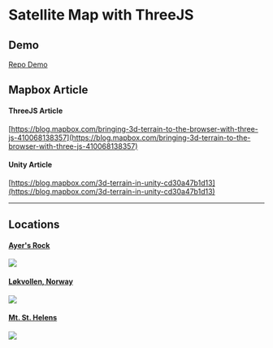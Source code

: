 # Satellite Map with ThreeJS

## Demo
[Repo Demo](https://deliberatedesign.github.io/satellite-threejs/#13.4682/36.3871/-112.6445/18.0142/30.5289)

## Mapbox Article

#### ThreeJS Article
[https://blog.mapbox.com/bringing-3d-terrain-to-the-browser-with-three-js-410068138357](https://blog.mapbox.com/bringing-3d-terrain-to-the-browser-with-three-js-410068138357)

#### Unity Article
[https://blog.mapbox.com/3d-terrain-in-unity-cd30a47b1d13](https://blog.mapbox.com/3d-terrain-in-unity-cd30a47b1d13)

---

## Locations

#### [Ayer's Rock](https://deliberatedesign.github.io/satellite-threejs/#14.7341/-25.3454/131.0366/3.1465/36)
![](https://miro.medium.com/max/1400/0*Wiw_1pTcMf2qjdw0.jpg)

#### [Løkvollen, Norway](https://deliberatedesign.github.io/satellite-threejs/#13.2701/69.4934/20.7319/-158.7079/30.2736)
![](https://miro.medium.com/max/1400/0*88NJAbA1NnQFVNww.jpg)

#### [Mt. St. Helens](https://deliberatedesign.github.io/satellite-threejs/#13.2853/46.1988/-122.1921/128.38/36)
![](https://miro.medium.com/max/1400/0*E33p6gxshVBlHSiQ.jpg)
